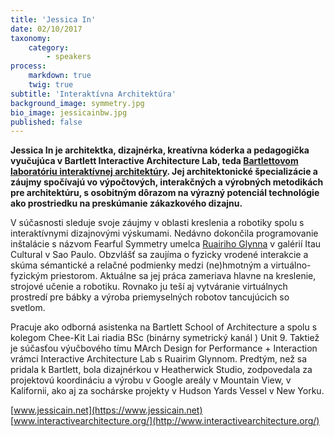 ```yaml
---
title: 'Jessica In'
date: 02/10/2017
taxonomy:
    category:
        - speakers
process:
    markdown: true
    twig: true
subtitle: 'Interaktívna Architektúra'
background_image: symmetry.jpg
bio_image: jessicainbw.jpg
published: false
---
```


**Jessica In je architektka, dizajnérka, kreatívna kóderka a pedagogička vyučujúca v Bartlett Interactive Architecture Lab, teda [Bartlettovom laboratóriu interaktívnej architektúry](http://www.interactivearchitecture.org/). Jej architektonické špecializácie a záujmy spočívajú vo výpočtových, interakčných a výrobných metodikách pre architektúru, s osobitným dôrazom na výrazný potenciál technológie ako prostriedku na preskúmanie zákazkového dizajnu.**


V súčasnosti sleduje svoje záujmy v oblasti kreslenia a robotiky spolu s interaktívnymi dizajnovými výskumami. Nedávno dokončila programovanie inštalácie s názvom Fearful Symmetry umelca [Ruairiho Glynna](http://www.ruairiglynn.co.uk) v galérií Itau Cultural v Sao Paulo. Obzvlášť sa zaujíma o fyzicky vrodené interakcie a skúma sémantické a relačné podmienky medzi (ne)hmotným a virtuálno-fyzickým priestorom. Aktuálne sa jej práca zameriava hlavne na kreslenie, strojové učenie a robotiku. Rovnako ju teší aj vytváranie virtuálnych prostredí pre bábky a výroba priemyselných robotov tancujúcich so svetlom.


Pracuje ako odborná asistenka na Bartlett School of Architecture a spolu s kolegom Chee-Kit Lai riadia BSc (binárny symetrický kanál ) Unit 9. Taktiež je súčasťou výučbového tímu MArch Design for Performance + Interaction vrámci Interactive Architecture Lab s Ruairim Glynnom. Predtým, než sa pridala k Bartlett,  bola dizajnérkou v Heatherwick Studio, zodpovedala za projektovú koordináciu a výrobu v Google areály v Mountain View, v Kalifornii, ako aj za sochárske projekty v Hudson Yards Vessel v New Yorku.



[www.jessicain.net](https://www.jessicain.net)
[www.interactivearchitecture.org/](http://www.interactivearchitecture.org/)